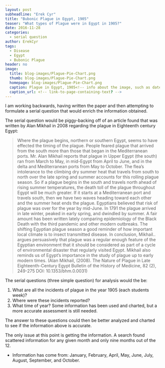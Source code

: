 ```yaml
---
layout: post
subheadline: "Erek Cyr"
title: "Bubonic Plague in Egypt, 1905"
teaser: "What types of Plague were in Egypt in 1905?"
date: 2016-11-28
categories:
  - serial question
author: ErekCyr
tags:
  - Disease
  - Egypt
  - Bubonic Plague
header: no
image:
  title: blog-images/Plague-Pie-Chart.png
  thumb: blog-images/Plague-Pie-Chart.png
  homepage: blog-images/Plague-Pie-Chart.png
  caption: Plague in Egypt, 1905<!-- info about the image, such as date of issue -->
  caption_url: <!-- link-to-page-containing-text? -->
---
```

I am working backwards, having written the paper and then attempting to formulate
a serial question that would enrich the information obtained.

The serial question would be piggy-backing off of an article found that was written by Alan Mikhail in 2008 regarding the plague
in Eighteenth century Egypt:

>Where the plague begins, northern or southern Egypt, seems to have effected the timing of the plague.
People feared plague that arrived from the south more than those that began in the Mediterranean ports.
Mr. Alan Mikhail
reports that plague in Upper Egypt (the south) ran from March to May, in mid-Egypt from April
to June, and in the delta and Mediterranean ports from May to October. The flea’s intolerance to the
climbing dry summer heat that travels from south to north over the late spring and summer accounts
for this rolling plague season. So if a plague begins in the south and travels north ahead of rising
summer temperatures, the death toll of the plague throughout Egypt will be much greater. If it starts
at a Mediterranean port and travels south, then we have two waves heading toward each other and the
summer heat ends the plague. Egyptians believed that risk of plague was over for the year by mid-June.
In 1791 the plague arrived in late winter, peaked in early spring, and dwindled by summer.
A fair amount has been written lately comparing epidemiology of the Black Death with the third pandemic
and other modern outbreaks. The shifting Egyptian plague season a good reminder of how important local
climate is to insect transmitted disease.
In conclusion,  Mikhail.. argues persuasively that plague was a regular enough feature of the Egyptian
environment that it should be considered as part of a cycle of environmental disaster that regularly
visited Egypt. Mikhail also reminds us of Egypt’s importance in the study of plague up to early modern times.
(Alan Mikhail, (2008). The Nature of Plague in Late Eighteenth-Century Egypt Bulletin of the History of Medicine,
82 (2), 249-275 DOI: 10.1353/bhm.0.0031)

The serial questions (three simple question) for analysis would the be:
1. What are all the incidents of plague in the year 1905 (each students week)?
2. Where were these incidents reported?  
3. What time of year?
Some information has been used and charted, but a more accurate assessment is still needed.

The answer to these questions could then be better analyzed and charted to see if the information
above is accurate.

The only issue at this point is getting the information. A search found scattered information for any
given month and only nine months out of the 12.
- Information has come from: January, February, April, May, June, July, August, September, and October.
